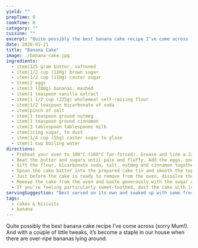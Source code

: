 ```yaml
---
yield: ""
prepTime: 0
cookTime: 0
category: ""
cuisine: ""
excerpt: "Quite possibly the best banana cake recipe I’ve come across (sorry Mum!). And with a couple of little tweaks, it’s become a staple in our house when there are over-ripe bananas lying around."
date: 2020-01-21
title: "Banana Cake"
image: ./banana-cake.jpg
ingredients:
  - item|125 gram butter, softened
  - item|1/2 cup (110g) brown sugar
  - item|1/2 cup (110g) caster sugar
  - item|2 eggs
  - item|3 (280g) bananas, mashed
  - item|1 teaspoon vanilla extract
  - item|1 1/2 cup (225g) wholemeal self-raising flour
  - item|1/2 teaspoon bicarbonate of soda
  - item|pinch of salt
  - item|1 teaspoon ground nutmeg
  - item|1 teaspoon ground cinnamon
  - item|3 tablespoon tablespoons milk
  - item|icing sugar, to dust
  - item|1/4 cup (55g) caster sugar to glaze
  - item|1 cup boiling water
directions:
  - Preheat your oven to 180°C (160°C fan-forced). Grease and line a 22cm cake tin. A loaf cake tin also works really well.
  - Beat the butter and sugars until pale and fluffy. Add the eggs, one at a time, and beat until just combined. Add the mashed banana and vanilla, and mix until combined.
  - Sift the flour, bicarbonate soda, salt, nutmeg and cinnamon together. Stir through with the milk until well combined and the mixture attains a dropping consistency.
  - Spoon the cake batter into the prepared cake tin and smooth the top. Bake for 40 mins or until well risen and coming away from the sides of the tin. Test with a skewer; the skewer should come out clean.
  - Just before the cake is ready to remove from the oven, dissolve the 1/4 cup caster sugar in the boiling water to create the sugar glaze.
  - Remove the cake from the oven and baste generously with the sugar glaze. Stand for 5 minutes in the tin before turning it onto a wire rack to cool down completely.
  - If you’re feeling particularly sweet-toothed, dust the cake with icing sugar before serve.
servingSuggestion: "Best served on its own and soaked up with some fresh, buttered crusty bread. Alternatively, keep the potatoes separate and mash them as a side dish instead."
tags:
  - cakes & biscuits
  - banana
---
```


Quite possibly the best banana cake recipe I’ve come across (sorry Mum!). And with a couple of little tweaks, it’s become a staple in our house when there are over-ripe bananas lying around.
